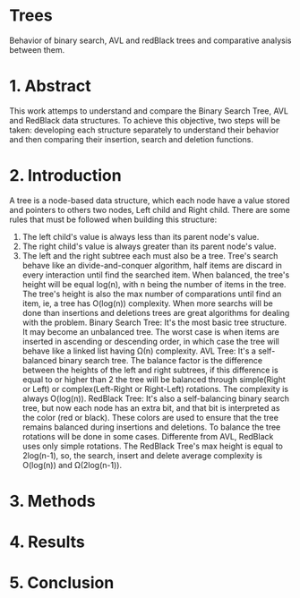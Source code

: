 # Trees
Behavior of binary search, AVL and redBlack trees and comparative analysis between them.

# 1. Abstract
   This work attemps to understand and compare the Binary Search Tree, AVL and RedBlack data structures. To achieve this objective, two steps will be taken: developing each structure separately to understand their behavior and then comparing their insertion, search and deletion functions.

# 2. Introduction
   A tree is a node-based data structure, which each node have a value stored and pointers to others two nodes, Left child  and Right child.
   There are some rules that must be followed when building this structure:
   1. The left child's value is always less than its parent node's value.
   2. The right child's value is always greater than its parent node's value.
   3. The left and the right subtree each must also be a tree.
   Tree's search behave like an divide-and-conquer algorithm, half items are discard in every interaction until find the searched item. When balanced, the tree's height will be equal log(n), with n being the number of items in the tree. The tree's height is also the max number of comparations until find an item, ie, a tree has O(log(n)) complexity. When more searchs will be done than insertions and deletions trees are great algorithms for dealing with the problem.
   Binary Search Tree: It's the most basic tree structure. It may become an unbalanced tree. The worst case is when items are inserted in ascending or descending order, in which case the tree will behave like a linked list having Ω(n) complexity.
   AVL Tree: It's a self-balanced binary search tree. The balance factor is the difference between the heights of the left and right subtrees, if this difference is equal to or higher than 2 the tree will be balanced through simple(Right or Left) or complex(Left-Right or Right-Left) rotations. The complexity is always O(log(n)).
   RedBlack Tree: It's also a self-balancing binary search tree, but now each node has an extra bit, and that bit is interpreted as the color (red or black). These colors are used to ensure that the tree remains balanced during insertions and deletions. To balance the tree rotations will be done in some cases. Differente from AVL, RedBlack uses only simple rotations. The RedBlack Tree's max height is equal to 2log(n-1), so, the search, insert and delete average complexity is O(log(n)) and Ω(2log(n-1)).

# 3. Methods
  
  
# 4. Results

# 5. Conclusion
